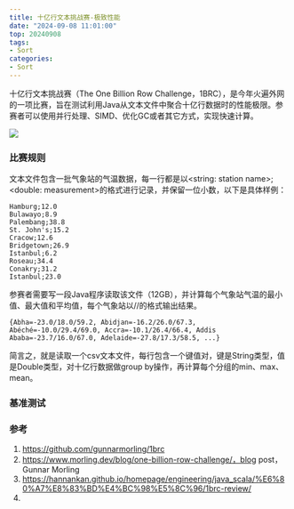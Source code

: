 ```yaml
---
title: 十亿行文本挑战赛-极致性能
date: "2024-09-08 11:01:00"
top: 20240908
tags:
- Sort
categories:
- Sort
---
```


十亿行文本挑战赛（The One Billion Row Challenge，1BRC），是今年火遍外网的一项比赛，旨在测试利用Java从文本文件中聚合十亿行数据时的性能极限。参赛者可以使用并行处理、SIMD、优化GC或者其它方式，实现快速计算。

<!-- more -->

![](https://cloud.lijinning.top/api/raw/?path=/图片/图床/1brc-pub.png)

### 比赛规则

文本文件包含一批气象站的气温数据，每一行都是以<string: station name>;<double: measurement>的格式进行记录，并保留一位小数，以下是具体样例：

```
Hamburg;12.0
Bulawayo;8.9
Palembang;38.8
St. John's;15.2
Cracow;12.6
Bridgetown;26.9
Istanbul;6.2
Roseau;34.4
Conakry;31.2
Istanbul;23.0
```

参赛者需要写一段Java程序读取该文件（12GB），并计算每个气象站气温的最小值、最大值和平均值，每个气象站以<min>/<mean>/<max>的格式输出结果。

```
{Abha=-23.0/18.0/59.2, Abidjan=-16.2/26.0/67.3, Abéché=-10.0/29.4/69.0, Accra=-10.1/26.4/66.4, Addis Ababa=-23.7/16.0/67.0, Adelaide=-27.8/17.3/58.5, ...}
```

简言之，就是读取一个csv文本文件，每行包含一个键值对，键是String类型，值是Double类型，对十亿行数据做group by操作，再计算每个分组的min、max、mean。

### 基准测试





### 参考

1. https://github.com/gunnarmorling/1brc
2. https://www.morling.dev/blog/one-billion-row-challenge/，blog post，Gunnar Morling
3. https://hannankan.github.io/homepage/engineering/java_scala/%E6%80%A7%E8%83%BD%E4%BC%98%E5%8C%96/1brc-review/
4. 